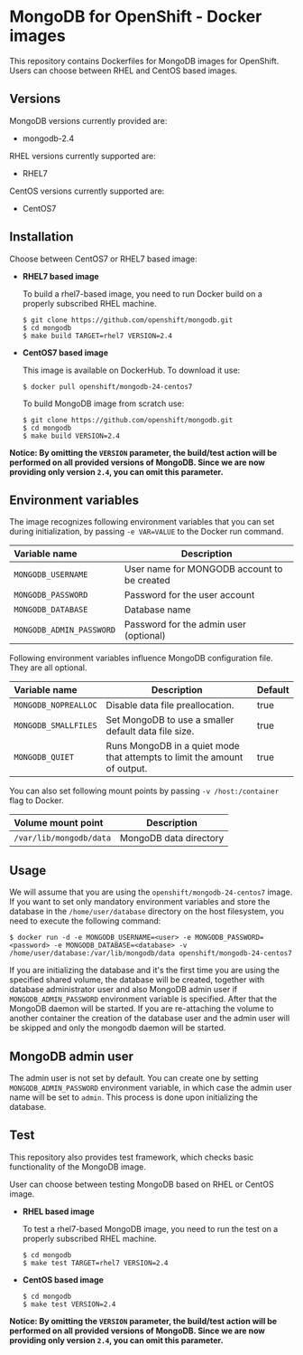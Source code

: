 MongoDB for OpenShift - Docker images
========================================

This repository contains Dockerfiles for MongoDB images for OpenShift.
Users can choose between RHEL and CentOS based images.

Versions
---------------------------------
MongoDB versions currently provided are:
* mongodb-2.4

RHEL versions currently supported are:
* RHEL7

CentOS versions currently supported are:
* CentOS7


Installation
---------------------------------
Choose between CentOS7 or RHEL7 based image:

*  **RHEL7 based image**

	To build a rhel7-based image, you need to run Docker build on a properly
    subscribed RHEL machine.

	```
	$ git clone https://github.com/openshift/mongodb.git
	$ cd mongodb
	$ make build TARGET=rhel7 VERSION=2.4
	```

*  **CentOS7 based image**

	This image is available on DockerHub. To download it use:

	```
	$ docker pull openshift/mongodb-24-centos7
	```

	To build MongoDB image from scratch use:

	```
	$ git clone https://github.com/openshift/mongodb.git
	$ cd mongodb
	$ make build VERSION=2.4
	```

**Notice: By omitting the `VERSION` parameter, the build/test action will be performed
on all provided versions of MongoDB. Since we are now providing only version `2.4`,
you can omit this parameter.**


Environment variables
---------------------------------

The image recognizes following environment variables that you can set during
initialization, by passing `-e VAR=VALUE` to the Docker run command.

|    Variable name          |    Description                              |
| :------------------------ | -----------------------------------------   |
|  `MONGODB_USERNAME`       | User name for MONGODB account to be created |
|  `MONGODB_PASSWORD`       | Password for the user account               |
|  `MONGODB_DATABASE`       | Database name                               |
|  `MONGODB_ADMIN_PASSWORD` | Password for the admin user (optional)      |


Following environment variables influence MongoDB configuration file. They are all optional.

|    Variable name      |    Description                                                            |    Default
| :-------------------- | ------------------------------------------------------------------------- | ----------------
|  `MONGODB_NOPREALLOC` | Disable data file preallocation.                                          |  true
|  `MONGODB_SMALLFILES` | Set MongoDB to use a smaller default data file size.                      |  true
|  `MONGODB_QUIET`      | Runs MongoDB in a quiet mode that attempts to limit the amount of output. |  true


You can also set following mount points by passing `-v /host:/container` flag to Docker.

|  Volume mount point         | Description            |
| :-------------------------- | ---------------------- |
|  `/var/lib/mongodb/data`   | MongoDB data directory |


Usage
---------------------------------

We will assume that you are using the `openshift/mongodb-24-centos7` image.
If you want to set only mandatory environment variables and store the database
in the `/home/user/database` directory on the host filesystem, you need to
execute the following command:

```
$ docker run -d -e MONGODB_USERNAME=<user> -e MONGODB_PASSWORD=<password> -e MONGODB_DATABASE=<database> -v /home/user/database:/var/lib/mongodb/data openshift/mongodb-24-centos7
```

If you are initializing the database and it's the first time you are using the
specified shared volume, the database will be created, together with database
administrator user and also MongoDB admin user if `MONGODB_ADMIN_PASSWORD`
environment variable is specified. After that the MongoDB daemon will be started.
If you are re-attaching the volume to another container the creation of the
database user and the admin user will be skipped and only the mongodb daemon
will be started.


MongoDB admin user
---------------------------------
The admin user is not set by default. You can create one by setting
`MONGODB_ADMIN_PASSWORD` environment variable, in which case the admin user name
will be set to `admin`. This process is done upon initializing the database.


Test
---------------------------------

This repository also provides test framework, which checks basic functionality
of the MongoDB image.

User can choose between testing MongoDB based on RHEL or CentOS image.

*  **RHEL based image**

    To test a rhel7-based MongoDB image, you need to run the test on a properly
    subscribed RHEL machine.

    ```
    $ cd mongodb
    $ make test TARGET=rhel7 VERSION=2.4
    ```

*  **CentOS based image**

    ```
    $ cd mongodb
    $ make test VERSION=2.4
    ```

**Notice: By omitting the `VERSION` parameter, the build/test action will be performed
on all provided versions of MongoDB. Since we are now providing only version `2.4`,
you can omit this parameter.**

